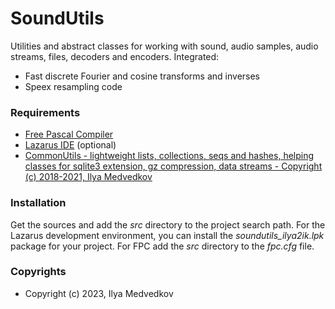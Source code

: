 # SoundUtils

Utilities and abstract classes for working with sound, audio samples, audio streams, files, decoders and encoders.
Integrated:
* Fast discrete Fourier and cosine transforms and inverses
* Speex resampling code
 
### Requirements

* [Free Pascal Compiler](http://freepascal.org)
* [Lazarus IDE](http://www.lazarus.freepascal.org/) (optional)
* [CommonUtils - lightweight lists, collections, seqs and hashes, helping classes for sqlite3 extension, gz compression, data streams - Copyright (c) 2018-2021, Ilya Medvedkov](https://github.com/iLya2IK/commonutils)

### Installation

Get the sources and add the *src* directory to the project search path. For the Lazarus development environment, you can install the *soundutils_ilya2ik.lpk* package for your project. For FPC add the *src* directory to the *fpc.cfg* file.

### Copyrights

* Copyright (c) 2023, Ilya Medvedkov
